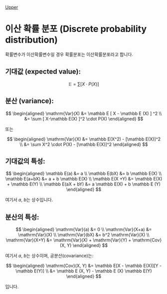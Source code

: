 [Upper](index.md)

# 이산 확률 분포 (Discrete probability distribution)

확률변수가 이산확률변수일 경우 확률분포는 이산확률분포라고 합니다.

## 기대값 (expected value):

$$
\mathbb E = \sum [ X \cdot P(X) ]
$$



## 분산 (variance):

$$
\begin{aligned}
\mathrm{Var}(X)
&= \mathbb E [ X - \mathbb E (X) ] ^2 \\
&= \sum [ X-\mathbb E(X) ]^2 \cdot P(X)
\end{aligned}
$$



또는

$$
\begin{aligned}
\mathrm{Var}(X)
&= \mathbb E(X^2) - [\mathbb E(X)]^2 \\
&= \sum X^2 \cdot P(X) - [\mathbb E(X)]^2
\end{aligned}
$$



## 기대값의 특성:

$$
\begin{aligned}
\mathbb E(a) &= a \\
\mathbb E(bX) &= b \mathbb E(X) \\
\mathbb E(a+bX) &= a + b \mathbb E(X) \\
\mathbb E(X +Y) &= \mathbb E(X) + \mathbb E(Y) \\
\mathbb E(aX + bY) &= a \mathbb E(X) + b \mathbb E (Y)
\end{aligned}
$$

여기서 $a$, $b$는 상수입니다.

## 분산의 특성:

$$
\begin{aligned}
\mathrm{Var}(a) &= 0 \\
\mathrm{Var}(X+a) &= \mathrm{Var}(X) \\
\mathrm{Var}(bX) &= b^2 \mathrm{Var}(X) \\
\mathrm{Var}(X+Y) &= \mathrm{Var}(X) + \mathrm{Var}(Y) + \mathrm{Cov}(X, Y)
\end{aligned}
$$

여기서 $a$, $b$는 상수이며, 공분산(covariance)는:

$$
\begin{aligned}
\mathrm{Cov}(X, Y) &= \mathbb E[X - \mathbb E(X)][Y - \mathbb E(Y)] \\
&= \mathbb E (X, Y) - \mathbb E (X) \mathbb E(Y)
\end{aligned}
$$

입니다.
